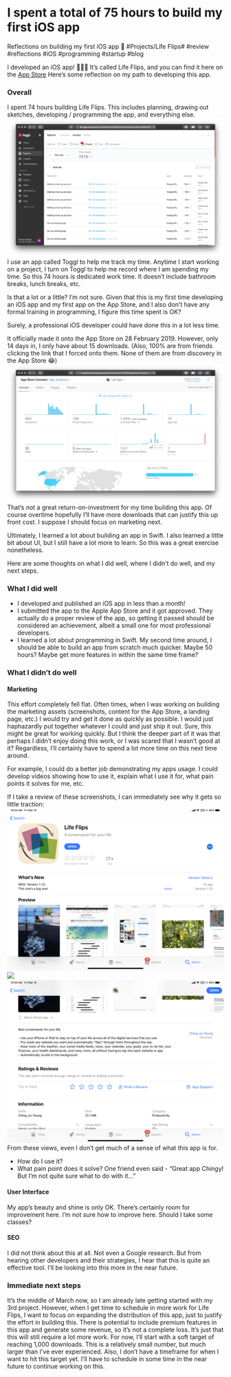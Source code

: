 # I spent a total of 75 hours to build my first iOS app
Reflections on building my first iOS app 📱
#Projects/Life Flips# #review #reflections #iOS #programming #startup #blog 

I developed an iOS app! 👨🏻‍💻
It’s called Life Flips, and you can find it here on the [App Store](https://itunes.apple.com/us/app/life-flips/id1454193608?ls=1&mt=8)
Here’s some reflection on my path to developing this app.

### Overall
I spent 74 hours building Life Flips. This includes planning, drawing out sketches, developing / programming the app, and everything else.
![](/Photos/Screen%20Shot%202019-03-14%20at%2017.06.25.png)
I use an app called Toggl to help me track my time. Anytime I start working on a project, I turn on Toggl to help me record where I am spending my time.
So this 74 hours is dedicated work time. It doesn’t include bathroom breaks, lunch breaks, etc.

Is that a lot or a little? I’m not sure. Given that this is my first time developing an iOS app and my first app on the App Store, and I also don’t have any formal training in programming, I figure this time spent is OK? 

Surely, a professional iOS developer could have done this in a lot less time.

It officially made it onto the App Store on 28 February 2019.
However, only 14 days in, I only have about 15 downloads. (Also, 100% are from friends clicking the link that I forced onto them. None of them are from discovery in the App Store 😂)
![](/Photos/Screen%20Shot%202019-03-14%20at%2018.15.08.png)
That’s not a great return-on-investment for my time building this app.
Of course overtime hopefully I’ll have more downloads that can justify this up front cost.
I suppose I should focus on marketing next.

Ultimately, I learned a lot about building an app in Swift. I also learned a little bit about UI, but I still have a lot more to learn. So this was a great exercise nonetheless.

Here are some thoughts on what I did well, where I didn’t do well, and my next steps.

### What I did well
* I developed and published an iOS app in less than a month!
* I submitted the app to the Apple App Store and it got approved. They actually do a proper review of the app, so getting it passed should be considered an achievement, albeit a small one for most professional developers.
* I learned a lot about programming in Swift. My second time around, I should be able to build an app from scratch much quicker. Maybe 50 hours? Maybe get more features in within the same time frame?

### What I didn’t do well
#### Marketing
This effort completely fell flat. Often times, when I was working on building the marketing assets (screenshots, content for the App Store, a landing page, etc.) I would try and get it done as quickly as possible. I would just haphazardly put together whatever I could and just ship it out. 
Sure, this might be great for working quickly. But I think the deeper part of it was that perhaps I didn’t enjoy doing this work, or I was scared that I wasn’t good at it? 
Regardless, I’ll certainly have to spend a lot more time on this next time around.

For example, I could do a better job demonstrating my apps usage. I could develop videos showing how to use it, explain what I use it for, what pain points it solves for me, etc.

If I take a review of these screenshots, I can immediately see why it gets so little traction:
![](/Photos/IMG_0202.png)
![](/Photos/IMG_0201.png)
![](/Photos/IMG_0203.png)
From these views, even I don’t get much of a sense of what this app is for.
* How do I use it?
* What pain point does it solve?
One friend even said - “Great app Chingy! But I’m not quite sure what to do with it...”

#### User Interface
My app’s beauty and shine is only OK. There’s certainly room for improvement here. I’m not sure how to improve here. Should I take some classes?

#### SEO
I did not think about this at all. Not even a Google research. But from hearing other developers and their strategies, I hear that this is quite an effective tool. I’ll be looking into this more in the near future.

### Immediate next steps
It’s the middle of March now, so I am already late getting started with my 3rd project. 
However, when I get time to schedule in more work for Life Flips, I want to focus on expanding the distribution of this app, just to justify the effort in building this.
There is potential to include premium features in this app and generate some revenue, so it’s not a complete loss. It’s just that this will still require a lot more work.
For now, I’ll start with a soft target of reaching 1,000 downloads. This is a relatively small number, but much larger than I’ve ever experienced. 
Also, I don’t have a timeframe for when I want to hit this target yet. I’ll have to schedule in some time in the near future to continue working on this.